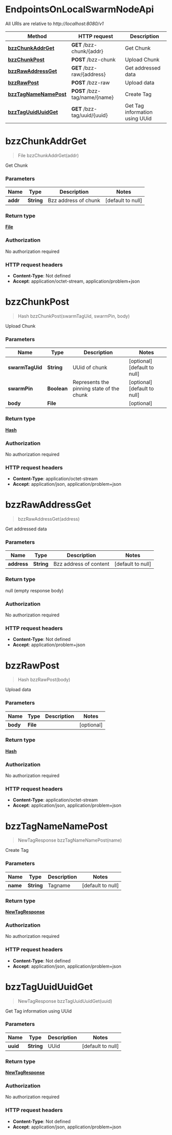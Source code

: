 # EndpointsOnLocalSwarmNodeApi

All URIs are relative to *http://localhost:8080/v1*

Method | HTTP request | Description
------------- | ------------- | -------------
[**bzzChunkAddrGet**](EndpointsOnLocalSwarmNodeApi.md#bzzChunkAddrGet) | **GET** /bzz-chunk/{addr} | Get Chunk
[**bzzChunkPost**](EndpointsOnLocalSwarmNodeApi.md#bzzChunkPost) | **POST** /bzz-chunk | Upload Chunk
[**bzzRawAddressGet**](EndpointsOnLocalSwarmNodeApi.md#bzzRawAddressGet) | **GET** /bzz-raw/{address} | Get addressed data
[**bzzRawPost**](EndpointsOnLocalSwarmNodeApi.md#bzzRawPost) | **POST** /bzz-raw | Upload data
[**bzzTagNameNamePost**](EndpointsOnLocalSwarmNodeApi.md#bzzTagNameNamePost) | **POST** /bzz-tag/name/{name} | Create Tag
[**bzzTagUuidUuidGet**](EndpointsOnLocalSwarmNodeApi.md#bzzTagUuidUuidGet) | **GET** /bzz-tag/uuid/{uuid} | Get Tag information using UUid


<a name="bzzChunkAddrGet"></a>
# **bzzChunkAddrGet**
> File bzzChunkAddrGet(addr)

Get Chunk

### Parameters

Name | Type | Description  | Notes
------------- | ------------- | ------------- | -------------
 **addr** | **String**| Bzz address of chunk | [default to null]

### Return type

[**File**](..//Models/file.md)

### Authorization

No authorization required

### HTTP request headers

- **Content-Type**: Not defined
- **Accept**: application/octet-stream, application/problem+json

<a name="bzzChunkPost"></a>
# **bzzChunkPost**
> Hash bzzChunkPost(swarmTagUid, swarmPin, body)

Upload Chunk

### Parameters

Name | Type | Description  | Notes
------------- | ------------- | ------------- | -------------
 **swarmTagUid** | **String**| UUid of chunk | [optional] [default to null]
 **swarmPin** | **Boolean**| Represents the pinning state of the chunk | [optional] [default to null]
 **body** | **File**|  | [optional]

### Return type

[**Hash**](..//Models/Hash.md)

### Authorization

No authorization required

### HTTP request headers

- **Content-Type**: application/octet-stream
- **Accept**: application/json, application/problem+json

<a name="bzzRawAddressGet"></a>
# **bzzRawAddressGet**
> bzzRawAddressGet(address)

Get addressed data

### Parameters

Name | Type | Description  | Notes
------------- | ------------- | ------------- | -------------
 **address** | **String**| Bzz address of content | [default to null]

### Return type

null (empty response body)

### Authorization

No authorization required

### HTTP request headers

- **Content-Type**: Not defined
- **Accept**: application/problem+json

<a name="bzzRawPost"></a>
# **bzzRawPost**
> Hash bzzRawPost(body)

Upload data

### Parameters

Name | Type | Description  | Notes
------------- | ------------- | ------------- | -------------
 **body** | **File**|  | [optional]

### Return type

[**Hash**](..//Models/Hash.md)

### Authorization

No authorization required

### HTTP request headers

- **Content-Type**: application/octet-stream
- **Accept**: application/json, application/problem+json

<a name="bzzTagNameNamePost"></a>
# **bzzTagNameNamePost**
> NewTagResponse bzzTagNameNamePost(name)

Create Tag

### Parameters

Name | Type | Description  | Notes
------------- | ------------- | ------------- | -------------
 **name** | **String**| Tagname | [default to null]

### Return type

[**NewTagResponse**](..//Models/NewTagResponse.md)

### Authorization

No authorization required

### HTTP request headers

- **Content-Type**: Not defined
- **Accept**: application/json, application/problem+json

<a name="bzzTagUuidUuidGet"></a>
# **bzzTagUuidUuidGet**
> NewTagResponse bzzTagUuidUuidGet(uuid)

Get Tag information using UUid

### Parameters

Name | Type | Description  | Notes
------------- | ------------- | ------------- | -------------
 **uuid** | **String**| UUid | [default to null]

### Return type

[**NewTagResponse**](..//Models/NewTagResponse.md)

### Authorization

No authorization required

### HTTP request headers

- **Content-Type**: Not defined
- **Accept**: application/json, application/problem+json

